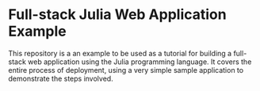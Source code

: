 # Full-stack Julia Web Application Example

This repository is a an example to be used as a tutorial for building a full-stack web application using the Julia programming language. It covers the entire process of deployment, using a very simple sample application to demonstrate the steps involved.

